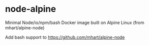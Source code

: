 # node-alpine
Minimal Node/io/npm/bash Docker image built on Alpine Linux (from mhart/alpine-node) 

Add bash support to https://github.com/mhart/alpine-node 
